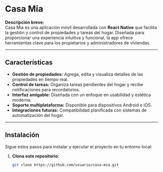 # Casa Mia

**Descripción breve:**  
Casa Mia es una aplicación móvil desarrollada con **React Native** que facilita la gestión y control de propiedades y tareas del hogar. Diseñada para proporcionar una experiencia intuitiva y funcional, la app ofrece herramientas clave para los propietarios y administradores de viviendas.

---

## Características

- **Gestión de propiedades:** Agrega, edita y visualiza detalles de las propiedades en tiempo real.
- **Control de tareas:** Organiza tareas pendientes del hogar y recibe notificaciones para recordatorios.
- **Interfaz amigable:** Diseñada con un enfoque en usabilidad y estética moderna.
- **Soporte multiplataforma:** Disponible para dispositivos Android e iOS.
- **Integraciones futuras:** Compatibilidad planificada con sistemas de automatización del hogar.

---

## Instalación

Sigue estos pasos para instalar y ejecutar el proyecto en tu entorno local:

1. **Clona este repositorio**:
   ```bash
   git clone https://github.com/usuario/casa-mia.git
